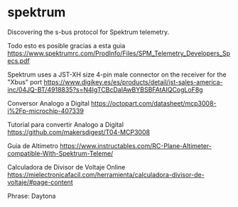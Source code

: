 # spektrum
Discovering the s-bus protocol for Spektrum telemetry.

Todo esto es posible gracias a esta guia
https://www.spektrumrc.com/ProdInfo/Files/SPM_Telemetry_Developers_Specs.pdf

Spektrum uses a JST-XH size 4-pin male connector on the receiver for the "Xbus" port
https://www.digikey.es/es/products/detail/jst-sales-america-inc/04JQ-BT/4918835?s=N4IgTCBcDaIAwBYBSBFAtAIQCogLoF8g

Conversor Analogo a Digital
https://octopart.com/datasheet/mcp3008-i%2Fp-microchip-407339

Tutorial para convertir Analogo a Digital
https://github.com/makersdigest/T04-MCP3008

Guia de Altimetro
https://www.instructables.com/RC-Plane-Altimeter-compatible-With-Spektrum-Teleme/

Calculadora de Divisor de Voltaje Online
https://mielectronicafacil.com/herramienta/calculadora-divisor-de-voltaje/#page-content

Phrase: Daytona